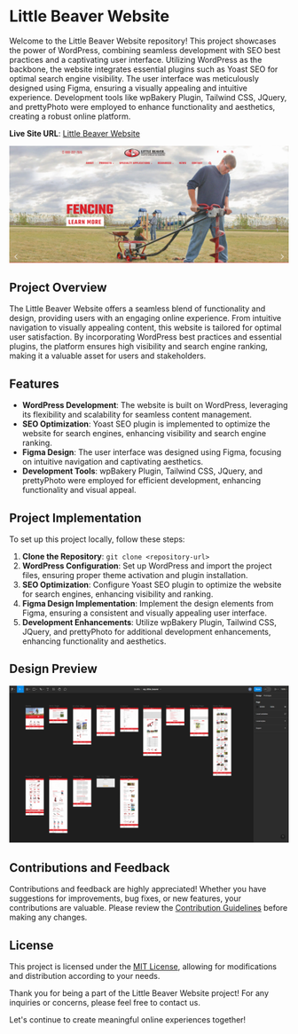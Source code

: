 # Little Beaver Website

Welcome to the Little Beaver Website repository! This project showcases the power of WordPress, combining seamless development with SEO best practices and a captivating user interface. Utilizing WordPress as the backbone, the website integrates essential plugins such as Yoast SEO for optimal search engine visibility. The user interface was meticulously designed using Figma, ensuring a visually appealing and intuitive experience. Development tools like wpBakery Plugin, Tailwind CSS, JQuery, and prettyPhoto were employed to enhance functionality and aesthetics, creating a robust online platform.

**Live Site URL**: [Little Beaver Website](https://www.littlebeaver.com)

![Little Beaver Website](https://github.com/DevRex-0201/WP-LittleBeaver/blob/main/addons/2023-10-11_092849.png)

## Project Overview

The Little Beaver Website offers a seamless blend of functionality and design, providing users with an engaging online experience. From intuitive navigation to visually appealing content, this website is tailored for optimal user satisfaction. By incorporating WordPress best practices and essential plugins, the platform ensures high visibility and search engine ranking, making it a valuable asset for users and stakeholders.

## Features

- **WordPress Development**: The website is built on WordPress, leveraging its flexibility and scalability for seamless content management.
- **SEO Optimization**: Yoast SEO plugin is implemented to optimize the website for search engines, enhancing visibility and search engine ranking.
- **Figma Design**: The user interface was designed using Figma, focusing on intuitive navigation and captivating aesthetics.
- **Development Tools**: wpBakery Plugin, Tailwind CSS, JQuery, and prettyPhoto were employed for efficient development, enhancing functionality and visual appeal.

## Project Implementation

To set up this project locally, follow these steps:

1. **Clone the Repository**: `git clone <repository-url>`
2. **WordPress Configuration**: Set up WordPress and import the project files, ensuring proper theme activation and plugin installation.
3. **SEO Optimization**: Configure Yoast SEO plugin to optimize the website for search engines, enhancing visibility and ranking.
4. **Figma Design Implementation**: Implement the design elements from Figma, ensuring a consistent and visually appealing user interface.
5. **Development Enhancements**: Utilize wpBakery Plugin, Tailwind CSS, JQuery, and prettyPhoto for additional development enhancements, enhancing functionality and aesthetics.

## Design Preview

![Figma Design](https://github.com/DevRex-0201/WP-LittleBeaver/blob/main/addons/Little%20Beaver.png)

## Contributions and Feedback

Contributions and feedback are highly appreciated! Whether you have suggestions for improvements, bug fixes, or new features, your contributions are valuable. Please review the [Contribution Guidelines](CONTRIBUTING.md) before making any changes.

## License

This project is licensed under the [MIT License](LICENSE), allowing for modifications and distribution according to your needs.

Thank you for being a part of the Little Beaver Website project! For any inquiries or concerns, please feel free to contact us.

Let's continue to create meaningful online experiences together!

